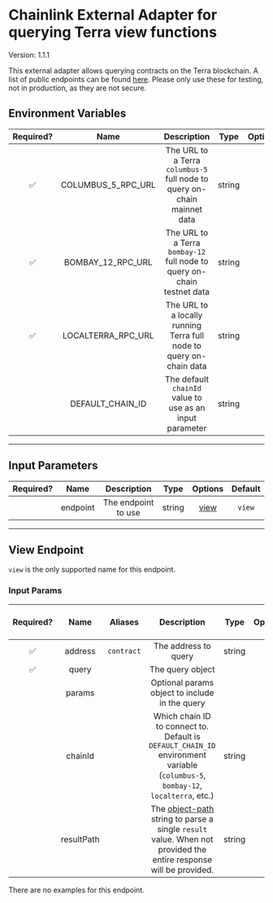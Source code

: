 # Chainlink External Adapter for querying Terra view functions

Version: 1.1.1

This external adapter allows querying contracts on the Terra blockchain. A list of public endpoints can be found [here](https://docs.terra.money/Reference/endpoints.html). Please only use these for testing, not in production, as they are not secure.

## Environment Variables

| Required? |        Name        |                               Description                                |  Type  | Options |   Default    |
| :-------: | :----------------: | :----------------------------------------------------------------------: | :----: | :-----: | :----------: |
|    ✅     | COLUMBUS_5_RPC_URL | The URL to a Terra `columbus-5` full node to query on-chain mainnet data | string |         |              |
|    ✅     | BOMBAY_12_RPC_URL  | The URL to a Terra `bombay-12` full node to query on-chain testnet data  | string |         |              |
|    ✅     | LOCALTERRA_RPC_URL |   The URL to a locally running Terra full node to query on-chain data    | string |         |              |
|           |  DEFAULT_CHAIN_ID  |         The default `chainId` value to use as an input parameter         | string |         | `columbus-5` |

---

## Input Parameters

| Required? |   Name   |     Description     |  Type  |        Options         | Default |
| :-------: | :------: | :-----------------: | :----: | :--------------------: | :-----: |
|           | endpoint | The endpoint to use | string | [view](#view-endpoint) | `view`  |

---

## View Endpoint

`view` is the only supported name for this endpoint.

### Input Params

| Required? |    Name    |  Aliases   |                                                                           Description                                                                            |  Type  | Options | Default | Depends On | Not Valid With |
| :-------: | :--------: | :--------: | :--------------------------------------------------------------------------------------------------------------------------------------------------------------: | :----: | :-----: | :-----: | :--------: | :------------: |
|    ✅     |  address   | `contract` |                                                                       The address to query                                                                       | string |         |         |            |                |
|    ✅     |   query    |            |                                                                         The query object                                                                         |        |         |         |            |                |
|           |   params   |            |                                                          Optional params object to include in the query                                                          |        |         |         |            |                |
|           |  chainId   |            |                 Which chain ID to connect to. Default is `DEFAULT_CHAIN_ID` environment variable (`columbus-5`, `bombay-12`, `localterra`, etc.)                 | string |         |         |            |                |
|           | resultPath |            | The [object-path](https://github.com/mariocasciaro/object-path) string to parse a single `result` value. When not provided the entire response will be provided. | string |         |         |            |                |

There are no examples for this endpoint.
